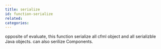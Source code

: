 ```yaml
---
title: serialize
id: function-serialize
related:
categories:
---
```


opposite of evaluate, this function serialize all cfml object and all serializble Java objects. can also serilize Components.
